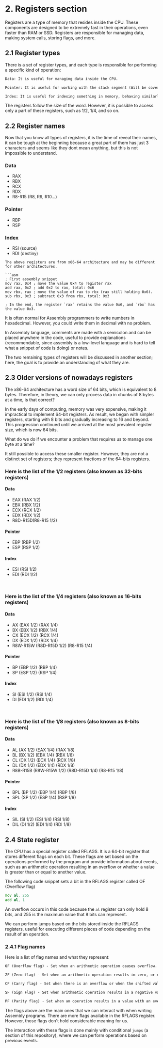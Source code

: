 # 2. Registers section
Registers are a type of memory that resides inside the CPU. These components are designed to be extremely fast in their operations, even faster than RAM or SSD. Registers are responsible for managing data, making system calls, storing flags, and more.

## 2.1 Register types
There is a set of register types, and each type is responsible for performing a specific kind of operation:

```txt
Data: It is useful for managing data inside the CPU.

Pointer: It is useful for working with the stack segment (Will be covered later).

Index: It is useful for indexing something in memory, behaving similarly to a pointer in the C language.
```
The registers follow the size of the word. However, it is possible to access only a part of these registers, such as 1/2, 1/4, and so on.

## 2.2 Register names

Now that you know all types of registers, it is the time of reveal their names, it can be tough at the beginning because a great part of them has just 3 characters and seems like they dont mean anything, but this is not impossible to understand.

### Data
<ul>
    <li>RAX</li>
    <li>RBX</li>
    <li>RCX</li>
    <li>RDX</li>
    <li>R8-R15 (R8, R9, R10...)</li>
</ul>


### Pointer
<ul>
    <li>RBP</li>
    <li>RSP</li>
</ul>

### Index
<ul>
    <li>RSI (source)</li>
    <li>RDI (destiny)</li>
</ul>


```
The above registers are from x86-64 architecture and may be different for other architectures.

```asm
; First assembly snippet
mov rax, 0x4 ; move the value 0x4 to register rax
add rax, 0x2 ; add 0x2 to rax, total: 0x6
mov rbx, rax ; move the value of rax to rbx (rax still holding 0x6).
sub rbx, 0x3 ; subtract 0x3 from rbx, total: 0x3

; In the end, the register `rax` retains the value 0x6, and `rbx` has the value 0x3.
```

It is often normal for Assembly programmers to write numbers in hexadecimal. However, you could write them in decimal with no problem.

In Assembly language, comments are made with a semicolon and can be placed anywhere in the code, useful to provide explanations (recommendable, since assembly is a low-level language and is hard to tell what a snippet of code is doing) or notes.

The two remaining types of registers will be discussed in another section; here, the goal is to provide an understanding of what they are.

## 2.3 Older versions of nowadays registers
The x86-64 architecture has a word size of 64 bits, which is equivalent to 8 bytes. Therefore, in theory, we can only process data in chunks of 8 bytes at a time, is that correct?

In the early days of computing, memory was very expensive, making it impractical to implement 64-bit registers. As result, we began with simpler registers, starting with 8 bits and gradually increasing to 16 and beyond. This progression continued until we arrived at the most prevalent register size, which is now 64 bits.

What do we do if we encounter a problem that requires us to manage one byte at a time?

It still possible to access these smaller register. However, they are not a distinct set of registers; they represent fractions of the 64-bits registers.

### Here is the list of the 1/2 registers (also known as 32-bits registers)
#### Data
<ul>
    <li>EAX (RAX 1/2)</li>
    <li>EBX (RBX 1/2)</li>
    <li>ECX (RCX 1/2)</li>
    <li>EDX (RDX 1/2)</li>
    <li>R8D-R15D(R8-R15 1/2)</li>
</ul>


#### Pointer
<ul>
    <li>EBP (RBP 1/2)</li>
    <li>ESP (RSP 1/2)</li>
</ul>

#### Index
<ul>
    <li>ESI (RSI 1/2)</li>
    <li>EDI (RDI 1/2)</li>
</ul>

<br/>

### Here is the list of the 1/4 registers (also known as 16-bits registers)

#### Data
<ul>
    <li>AX (EAX 1/2) (RAX 1/4)</li>
    <li>BX (EBX 1/2) (RBX 1/4)</li>
    <li>CX (ECX 1/2) (RCX 1/4)</li>
    <li>DX (EDX 1/2) (RDX 1/4)</li>
    <li>R8W-R15W (R8D-R15D 1/2) (R8-R15 1/4)</li>
</ul>


#### Pointer
<ul>
    <li>BP (EBP 1/2) (RBP 1/4)</li>
    <li>SP (ESP 1/2) (RSP 1/4)</li>
</ul>

#### Index
<ul>
    <li>SI (ESI 1/2) (RSI 1/4)</li>
    <li>DI (EDI 1/2) (RDI 1/4)</li>
</ul>

<br/>

### Here is the list of the 1/8 registers (also known as 8-bits registers)

#### Data
<ul>
    <li>AL (AX 1/2) (EAX 1/4) (RAX 1/8)</li>
    <li>BL (BX 1/2) (EBX 1/4) (RBX 1/8)</li>
    <li>CL (CX 1/2) (ECX 1/4) (RCX 1/8)</li>
    <li>DL (DX 1/2) (EDX 1/4) (RDX 1/8)</li>
    <li>R8B-R15B (R8W-R15W 1/2) (R8D-R15D 1/4) (R8-R15 1/8)</li>
</ul>


#### Pointer
<ul>
    <li>BPL (BP 1/2) (EBP 1/4) (RBP 1/8)</li>
    <li>SPL (SP 1/2) (ESP 1/4) (RSP 1/8)</li>
</ul>

#### Index
<ul>
    <li>SIL (SI 1/2) (ESI 1/4) (RSI 1/8)</li>
    <li>DIL (DI 1/2) (EDI 1/4) (RDI 1/8)</li>
</ul>


## 2.4 State register
The CPU has a special register called RFLAGS. It is a 64-bit register that stores different flags on each bit. These flags are set based on the operations performed by the program and provide information about events, such as an arithmetic operation resulting in an overflow or whether a value is greater than or equal to another value.

The following code snippet sets a bit in the RFLAGS register called OF (Overflow flag)

```asm
mov al, 255
add al, 1
```
An overflow occurs in this code because the `al` register can only hold 8 bits, and 255 is the maximum value that 8 bits can represent.

We can perform jumps based on the bits stored inside the RFLAGS registers, useful for executing different pieces of code depending on the result of an operation.



### 2.4.1 Flag names
Here is a list of flag names and what they represent:
```txt
OF (Overflow flag) - Set when an arithmetic operation causes overflow.

ZF (Zero flag) - Set when an arithmetic operation results in zero, or most commonly, when two equal values are compared using the 'cmp' opcode.

CF (Carry flag) - Set when there is an overflow or when the shifted value of shift operations is 1.

SF (Sign Flag) - Set when arithmetic operation results in a negative value.

PF (Parity flag) - Set when an operation results in a value with an even number of set bits (bit 1).
```
The flags above are the main ones that we can interact with when writing Assembly programs. There are more flags available in the RFLAGS register. However, those flags don't hold considerable meaning for us.

The interaction with these flags is done mainly with conditional `jumps` (a section of this repository), where we can perform operations based on previous events.